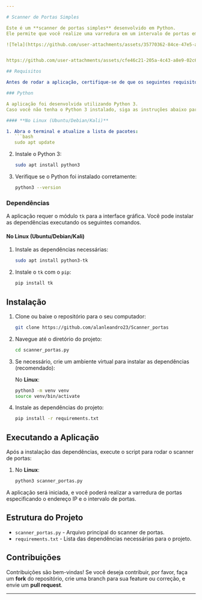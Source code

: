```yaml
---

# Scanner de Portas Simples

Este é um **scanner de portas simples** desenvolvido em Python. 
Ele permite que você realize uma varredura em um intervalo de portas em um endereço IP especificado, e exibe quais portas estão abertas.

![Tela](https://github.com/user-attachments/assets/35770362-84ce-47e5-a340-f4afebca1ecf)


https://github.com/user-attachments/assets/cfe46c21-205a-4c43-a8e9-02c6613f1b68

## Requisitos

Antes de rodar a aplicação, certifique-se de que os seguintes requisitos estejam atendidos:

### Python

A aplicação foi desenvolvida utilizando Python 3. 
Caso você não tenha o Python 3 instalado, siga as instruções abaixo para instalá-lo no seu sistema operacional.

#### **No Linux (Ubuntu/Debian/Kali)**

1. Abra o terminal e atualize a lista de pacotes:
   ```bash
   sudo apt update
   ```

2. Instale o Python 3:
   ```bash
   sudo apt install python3
   ```

3. Verifique se o Python foi instalado corretamente:
   ```bash
   python3 --version
   ```

### Dependências

A aplicação requer o módulo `tk` para a interface gráfica. Você pode instalar as dependências executando os seguintes comandos.

#### **No Linux (Ubuntu/Debian/Kali)**

1. Instale as dependências necessárias:
   ```bash
   sudo apt install python3-tk
   ```

2. Instale o `tk` com o `pip`:
   ```bash
   pip install tk
   ```

## Instalação

1. Clone ou baixe o repositório para o seu computador:
   ```bash
   git clone https://github.com/alanleandro23/Scanner_portas
   ```

2. Navegue até o diretório do projeto:
   ```bash
   cd scanner_portas.py
   ```

3. Se necessário, crie um ambiente virtual para instalar as dependências (recomendado):

   No **Linux**:
   ```bash
   python3 -m venv venv
   source venv/bin/activate
   ```

4. Instale as dependências do projeto:
   ```bash
   pip install -r requirements.txt
   ```

## Executando a Aplicação

Após a instalação das dependências, execute o script para rodar o scanner de portas:

1. No **Linux**:
   ```bash
   python3 scanner_portas.py
   ```

A aplicação será iniciada, e você poderá realizar a varredura de portas especificando o endereço IP e o intervalo de portas.

## Estrutura do Projeto

- `scanner_portas.py` - Arquivo principal do scanner de portas.
- `requirements.txt` - Lista das dependências necessárias para o projeto.

## Contribuições

Contribuições são bem-vindas! Se você deseja contribuir, por favor, faça um **fork** do repositório, crie uma branch para sua feature ou correção, e envie um **pull request**.

--- 
```

